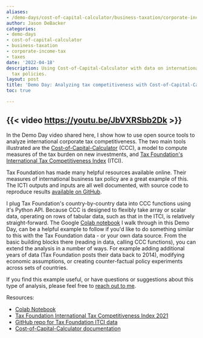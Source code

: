 ```yaml
---
aliases:
- /demo-days/cost-of-capital-calculator/business-taxation/corporate-income-tax/taxes/2022/04/18/demo-day-ccc-international
author: Jason DeBacker
categories:
- demo-days
- cost-of-capital-calculator
- business-taxation
- corporate-income-tax
- taxes
date: '2022-04-18'
description: Using Cost-of-Capital-Calculator with data on international business
  tax policies.
layout: post
title: 'Demo Day: Analyzing tax competitiveness with Cost-of-Capital-Calculator'
toc: true

---
```



{{< video https://youtu.be/JbVXRSbb2Dk >}}
---

In the Demo Day video shared here, I show how to use open source tools to analyze international corporate tax competitiveness.
The two main tools illustrated are the [Cost-of-Capital-Calculator](https://ccc.pslmodels.org/content/intro.html) (CCC), a model to compute measures of the tax burden on new investments, and [Tax Foundation's International Tax Competitiveness Index](https://taxfoundation.org/publications/international-tax-competitiveness-index/) (ITCI).

Tax Foundation has made many helpful resources available online.
Their measures of international business tax policy are a great example of this.
The ICTI outputs and inputs are all well documented, with source code to reproduce results [available on GitHub](https://github.com/TaxFoundation/international-tax-competitiveness-index/).

I plug Tax Foundation's country-by-country data into CCC functions using it's Python API.
Because CCC is designed to flexibly take array or scalar data, operating on rows of tabular data, such as that in the ITCI, is relatively straight-forward.
The Google [Colab notebook](https://colab.research.google.com/drive/1t_NDNqP5-Aq_vsOkGO9SE1Qj4oEVCqCN?usp=sharing) I walk through in this Demo Day, can be a helpful example to follow if you'd like to do something similar to this with the Tax Foundation data - or your own data source.
From the basic building blocks there (reading in data, calling CCC functions), you can extend the analysis in a number of ways.
For example adding additional years of data (Tax Foundation posts their data back to 2014), modifying economic assumptions, or creating counter-factual policy experiments across sets of countries.

If you find this example useful, or have questions or suggestions about this type of analysis, please feel free to [reach out to me](mailto:jason.debacker@gmail.com).

Resources:

* [Colab Notebook](https://colab.research.google.com/drive/1t_NDNqP5-Aq_vsOkGO9SE1Qj4oEVCqCN?usp=sharing)
* [Tax Foundation International Tax Competitiveness Index 2021](https://taxfoundation.org/publications/international-tax-competitiveness-index/)
* [GitHub repo for Tax Foundation ITCI data](https://github.com/TaxFoundation/international-tax-competitiveness-index/tree/master/final_data)
* [Cost-of-Capital-Calculator documentation](https://ccc.pslmodels.org/content/intro.html)
